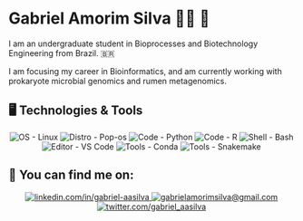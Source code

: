 # Gabriel Amorim Silva 👨‍💻 🧬

I am an undergraduate student in Bioprocesses and Biotechnology Engineering from Brazil. 🇧🇷

I am focusing my career in Bioinformatics, and am currently working with prokaryote microbial genomics and rumen metagenomics.

## 🖥️ Technologies & Tools
<p align="center">
    <a><img alt="OS - Linux" src="https://img.shields.io/badge/OS-Linux-informational?style=flat&logo=linux&logoColor=white&color=1e8360"></a>
    <a><img alt="Distro - Pop-os" src="https://img.shields.io/badge/Distro-Pop_os-informational?style=flat&logo=ubuntu&logoColor=white&color=1e8360"></a>
    <a><img alt="Code - Python" src="https://img.shields.io/badge/Code-Python-informational?style=flat&logo=python&logoColor=white&color=1e8360"></a>
    <a><img alt="Code - R" src="https://img.shields.io/badge/Code-R-informational?style=flat&logo=R&logoColor=white&color=1e8360"></a>
    <a><img alt="Shell - Bash" src="https://img.shields.io/badge/Shell-Bash-informational?style=flat&logo=gnu-bash&logoColor=white&color=1e8360"></a>
    <a><img alt="Editor - VS Code" src="https://img.shields.io/badge/Editor-VS_Code-informational?style=flat&logo=visual-studio-code&logoColor=white&color=1e8360"></a>
    <a><img alt="Tools - Conda" src="https://img.shields.io/badge/Tools-Conda-informational?style=flat&logo=anaconda&logoColor=white&color=1e8360"></a>
    <a><img alt="Tools - Snakemake" src="https://img.shields.io/badge/Tools-Snakemake-informational?style=flat&logo=&logoColor=white&color=1e8360"></a>
</p>

## 🔎 You can find me on: 
<!---* <img src="mail-dot-ru.svg" width="20px" alt="Gmail"> - gabrielamorimsilva@gmail.com) --->
<!---* <img src="linkedin_color.svg" width="20px" alt="Linkedin"> - https://www.linkedin.com/in/gabriel-a-a-silva --->

<p align="center">
  <a href="https://www.linkedin.com/in/gabriel-aasilva/" target="_blank">
    <img alt="linkedin.com/in/gabriel-aasilva" src="https://img.shields.io/badge/-%40gabriel--aasilva-informational?style=for-the-badge&logo=linkedin&logoColor=white&color=1e8360">
  </a>
  <a href="mailto:gabrielamorimsilva@gmail.com">
    <img alt="gabrielamorimsilva@gmail.com" src="https://img.shields.io/badge/-gabrielamorimsilva%40gmail.com-informational?style=for-the-badge&logo=maildotru&logoColor=white&color=1e8360">
  </a>
  <a href="https://twitter.com/gabriel_aasilva" target="_blank">
    <img alt="twitter.com/gabriel_aasilva" src="https://img.shields.io/badge/-%40gabriel__aasilva-informational?style=for-the-badge&logo=twitter&logoColor=white&color=1e8360">
  </a>
</p>
